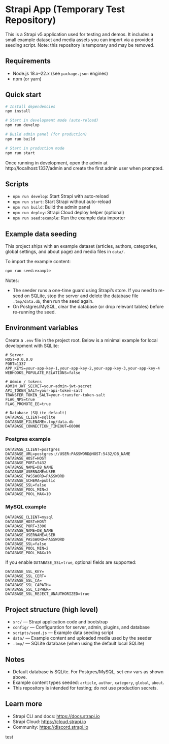 # Strapi App (Temporary Test Repository)

This is a Strapi v5 application used for testing and demos. It includes a small example dataset and media assets you can import via a provided seeding script. Note: this repository is temporary and may be removed.

## Requirements
- Node.js 18.x–22.x (see `package.json` engines)
- npm (or yarn)

## Quick start
```bash
# Install dependencies
npm install

# Start in development mode (auto-reload)
npm run develop

# Build admin panel (for production)
npm run build

# Start in production mode
npm run start
```

Once running in development, open the admin at http://localhost:1337/admin and create the first admin user when prompted.

## Scripts
- `npm run develop`: Start Strapi with auto-reload
- `npm run start`: Start Strapi without auto-reload
- `npm run build`: Build the admin panel
- `npm run deploy`: Strapi Cloud deploy helper (optional)
- `npm run seed:example`: Run the example data importer

## Example data seeding
This project ships with an example dataset (articles, authors, categories, global settings, and about page) and media files in `data/`.

To import the example content:
```bash
npm run seed:example
```
Notes:
- The seeder runs a one-time guard using Strapi’s store. If you need to re-seed on SQLite, stop the server and delete the database file `.tmp/data.db`, then run the seed again.
- On Postgres/MySQL, clear the database (or drop relevant tables) before re-running the seed.

## Environment variables
Create a `.env` file in the project root. Below is a minimal example for local development with SQLite:
```env
# Server
HOST=0.0.0.0
PORT=1337
APP_KEYS=your-app-key-1,your-app-key-2,your-app-key-3,your-app-key-4
WEBHOOKS_POPULATE_RELATIONS=false

# Admin / tokens
ADMIN_JWT_SECRET=your-admin-jwt-secret
API_TOKEN_SALT=your-api-token-salt
TRANSFER_TOKEN_SALT=your-transfer-token-salt
FLAG_NPS=true
FLAG_PROMOTE_EE=true

# Database (SQLite default)
DATABASE_CLIENT=sqlite
DATABASE_FILENAME=.tmp/data.db
DATABASE_CONNECTION_TIMEOUT=60000
```

### Postgres example
```env
DATABASE_CLIENT=postgres
DATABASE_URL=postgres://USER:PASSWORD@HOST:5432/DB_NAME
DATABASE_HOST=HOST
DATABASE_PORT=5432
DATABASE_NAME=DB_NAME
DATABASE_USERNAME=USER
DATABASE_PASSWORD=PASSWORD
DATABASE_SCHEMA=public
DATABASE_SSL=false
DATABASE_POOL_MIN=2
DATABASE_POOL_MAX=10
```

### MySQL example
```env
DATABASE_CLIENT=mysql
DATABASE_HOST=HOST
DATABASE_PORT=3306
DATABASE_NAME=DB_NAME
DATABASE_USERNAME=USER
DATABASE_PASSWORD=PASSWORD
DATABASE_SSL=false
DATABASE_POOL_MIN=2
DATABASE_POOL_MAX=10
```

If you enable `DATABASE_SSL=true`, optional fields are supported:
```env
DATABASE_SSL_KEY=
DATABASE_SSL_CERT=
DATABASE_SSL_CA=
DATABASE_SSL_CAPATH=
DATABASE_SSL_CIPHER=
DATABASE_SSL_REJECT_UNAUTHORIZED=true
```

## Project structure (high level)
- `src/` — Strapi application code and bootstrap
- `config/` — Configuration for server, admin, plugins, and database
- `scripts/seed.js` — Example data seeding script
- `data/` — Example content and uploaded media used by the seeder
- `.tmp/` — SQLite database (when using the default local SQLite)

## Notes
- Default database is SQLite. For Postgres/MySQL, set env vars as shown above.
- Example content types seeded: `article`, `author`, `category`, `global`, `about`.
- This repository is intended for testing; do not use production secrets.

## Learn more
- Strapi CLI and docs: https://docs.strapi.io
- Strapi Cloud: https://cloud.strapi.io
- Community: https://discord.strapi.io

test
